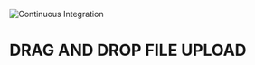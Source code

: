 ![Continuous Integration](https://github.com/duterte/dragdrop/actions/workflows/pipeline.yml/badge.svg)

# DRAG AND DROP FILE UPLOAD
